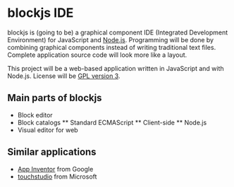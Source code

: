 
blockjs IDE
================================

blockjs is (going to be) a graphical component IDE (Integrated Development 
Environment) for JavaScript and [Node.js](http://www.nodejs.org). Programming 
will be done by combining graphical components instead of writing traditional 
text files. Complete application source code will look more like a layout.

This project will be a web-based application written in JavaScript and with 
Node.js. License will be [GPL version 3](https://github.com/jheusala/blockjs/blob/master/COPYING).

Main parts of blockjs
---------------------
* Block editor
* Block catalogs
** Standard ECMAScript
** Client-side
** Node.js
* Visual editor for web

Similar applications
--------------------
* [App Inventor](http://appinventor.googlelabs.com/about/) from Google
* [touchstudio](http://research.microsoft.com/en-us/projects/touchstudio/) from Microsoft

